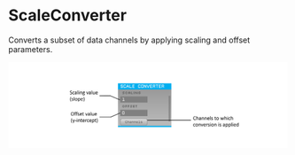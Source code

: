 # ScaleConverter 

Converts a subset of data channels by applying scaling and offset parameters.

![image](./Resources/scale_converter.png)